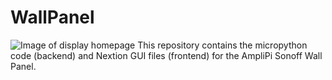 # WallPanel
![Image of display homepage](https://github.com/micro-nova/WallPanel/blob/main/images/homepage.png)
This repository contains the micropython code (backend) and Nextion GUI files (frontend) for the AmpliPi Sonoff Wall Panel.
